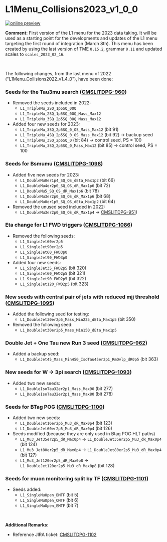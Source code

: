 # L1Menu_Collisions2023_v1_0_0

[![online preview](https://img.shields.io/badge/Online%20preview-click%20here-blue)](https://htmlpreview.github.io/?https://github.com/cms-l1-dpg/L1MenuRun3/blob/master/official/L1Menu_Collisions2023_v1_0_0/L1Menu_Collisions2023_v1_0_0.html)

**Comment:** 
First version of the L1 menu for the 2023 data taking. It will be used as a starting point for the developments and updates of the L1 menu targeting the first round of integration (March 8th).
This menu has been created by using the last version of TME `0.15.2`, grammar `0.11` and updated scales to `scales_2023_02_16`.

<br/>

The following changes, from the last menu of 2022 ("L1Menu_Collisions2022_v1_4_0"), have been done:

### Seeds for the Tau3mu search ([CMSLITDPG-960](https://its.cern.ch/jira/browse/CMSLITDPG-960))
   - Removed the seeds included in 2022: 
      - `L1_TripleMu_2SQ_1p5SQ_0OQ` 
      - `L1_TripleMu_2SQ_1p5SQ_0OQ_Mass_Max12` 
      - `L1_TripleMu_3SQ_2p5SQ_0OQ_Mass_Max12` 
   - Added four new seeds for 2023:
      - `L1_TripleMu_3SQ_2p5SQ_0_OS_Mass_Max12` (bit 91) 
      - `L1_TripleMu_4SQ_2p5SQ_0_OS_Mass_Max12` (bit 92) &rarr; backup seed
      - `L1_TripleMu_3SQ_2p5SQ_0` (bit 84) &rarr; control seed, PS = 100
      - `L1_TripleMu_3SQ_2p5SQ_0_Mass_Max12` (bit 85) &rarr; control seed, PS = 100
      
      
### Seeds for Bsmumu ([CMSLITDPG-1098](https://its.cern.ch/jira/browse/CMSLITDPG-1098))      
   - Added five new seeds for 2023:
      - `L1_DoubleMu0er1p4_SQ_OS_dEta_Max1p2` (bit 66)
      - `L1_DoubleMu4er2p0_SQ_OS_dR_Max1p6` (bit 72)
      - `L1_DoubleMu5_SQ_OS_dR_Max1p6` (bit 78)
      - `L1_DoubleMu3er2p0_SQ_OS_dR_Max1p6` (bit 68)
      - `L1_DoubleMu0er1p5_SQ_OS_dEta_Max1p2` (bit 64)  
   - Removed the unused seed included in 2022: 
      - `L1_DoubleMu3er2p0_SQ_OS_dR_Max1p4` &rarr; [CMSLITDPG-951](https://its.cern.ch/jira/browse/CMSLITDPG-951)) 


### Eta change for L1 FWD triggers ([CMSLITDPG-1086](https://its.cern.ch/jira/browse/CMSLITDPG-1086))
   - Removed the following seeds:
      - `L1_SingleJet60er2p5` 
      - `L1_SingleJet90er2p5` 
      - `L1_SingleJet60_FWD3p0` 
      - `L1_SingleJet90_FWD3p0` 
   - Added four new seeds:
      - `L1_SingleJet35_FWD2p5` (bit 320)
      - `L1_SingleJet60_FWD2p5` (bit 321)
      - `L1_SingleJet90_FWD2p5` (bit 322)
      - `L1_SingleJet120_FWD2p5` (bit 323)


### New seeds with central pair of jets with reduced mjj threshold ([CMSLITDPG-1095](https://its.cern.ch/jira/browse/CMSLITDPG-1095))
   - Added the following seed for testing:
      - `L1_DoubleJet30er2p5_Mass_Min225_dEta_Max1p5` (bit 350) 
   - Removed the following seed: 
      - `L1_DoubleJet30er2p5_Mass_Min150_dEta_Max1p5`


### Double Jet + One Tau new Run 3 seed ([CMSLITDPG-962](https://its.cern.ch/jira/browse/CMSLITDPG-962))
   - Added a backup seed:
      - `L1_DoubleJet45_Mass_Min450_IsoTau45er2p1_RmOvlp_dR0p5` (bit 363)


### New seeds for W &rarr; 3pi search ([CMSLITDPG-1093](https://its.cern.ch/jira/browse/CMSLITDPG-1093))
   - Added two new seeds:
      - `L1_DoubleIsoTau32er2p1_Mass_Max90` (bit 277)
      - `L1_DoubleIsoTau32er2p1_Mass_Max80` (bit 278)


### Seeds for BTag POG ([CMSLITDPG-1100](https://its.cern.ch/jira/browse/CMSLITDPG-1100))
   - Added two new seeds:
      - `L1_DoubleJet16er2p5_Mu3_dR_Max0p4` (bit 123)
      - `L1_DoubleJet60er2p5_Mu3_dR_Max0p4` (bit 126)
   - Seeds modified (because they are only used in Btag POG HLT paths)
      - `L1_Mu3_Jet35er2p5_dR_Max0p4` &rarr; `L1_DoubleJet35er2p5_Mu3_dR_Max0p4` (bit 124)
      - `L1_Mu3_Jet80er2p5_dR_Max0p4` &rarr; `L1_DoubleJet80er2p5_Mu3_dR_Max0p4` (bit 127)
      - `L1_Mu3_Jet120er2p5_dR_Max0p8` &rarr; `L1_DoubleJet120er2p5_Mu3_dR_Max0p8` (bit 128)


### Seeds for muon monitoring split by TF ([CMSLITDPG-1101](https://its.cern.ch/jira/browse/CMSLITDPG-1101)) 
   - Seeds added:
      - `L1_SingleMuOpen_BMTF` (bit 5)
      - `L1_SingleMuOpen_OMTF` (bit 6)
      - `L1_SingleMuOpen_EMTF` (bit 7)


<br/>


**Additional Remarks:**

- Reference JIRA ticket: [CMSLITDPG-1102](https://its.cern.ch/jira/browse/CMSLITDPG-1102)

